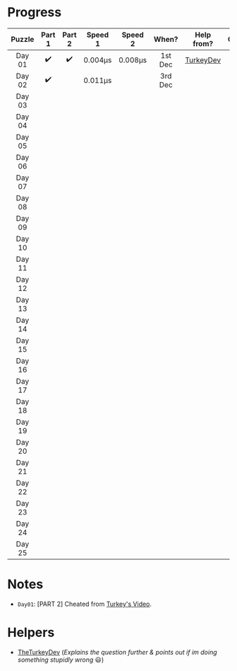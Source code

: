 # **Progress**

| Puzzle | Part 1 | Part 2 | Speed 1 | Speed 2 |  When?  |                  Help from?                  | Cheated? |
| :----: | :----: | :----: | :-----: | :-----: | :-----: | :------------------------------------------: | :------: |
| Day 01 |   ✔️   |   ✔️   | 0.004µs | 0.008µs | 1st Dec | [TurkeyDev](https://github.com/TheTurkeyDev) |    ✔️    |
| Day 02 |   ✔️   |        | 0.011µs |         | 3rd Dec |                                              |          |
| Day 03 |        |        |         |         |         |                                              |          |
| Day 04 |        |        |         |         |         |                                              |          |
| Day 05 |        |        |         |         |         |                                              |          |
| Day 06 |        |        |         |         |         |                                              |          |
| Day 07 |        |        |         |         |         |                                              |          |
| Day 08 |        |        |         |         |         |                                              |          |
| Day 09 |        |        |         |         |         |                                              |          |
| Day 10 |        |        |         |         |         |                                              |          |
| Day 11 |        |        |         |         |         |                                              |          |
| Day 12 |        |        |         |         |         |                                              |          |
| Day 13 |        |        |         |         |         |                                              |          |
| Day 14 |        |        |         |         |         |                                              |          |
| Day 15 |        |        |         |         |         |                                              |          |
| Day 16 |        |        |         |         |         |                                              |          |
| Day 17 |        |        |         |         |         |                                              |          |
| Day 18 |        |        |         |         |         |                                              |          |
| Day 19 |        |        |         |         |         |                                              |          |
| Day 20 |        |        |         |         |         |                                              |          |
| Day 21 |        |        |         |         |         |                                              |          |
| Day 22 |        |        |         |         |         |                                              |          |
| Day 23 |        |        |         |         |         |                                              |          |
| Day 24 |        |        |         |         |         |                                              |          |
| Day 25 |        |        |         |         |         |                                              |          |

# Notes

-   `Day01`: [PART 2] Cheated from [Turkey's Video](https://www.youtube.com/watch?v=CCV6__zFjSc).

# Helpers

-   [TheTurkeyDev](https://github.com/TheTurkeyDev) (_Explains the question further & points out if im doing something stupidly wrong_ :smiley:)
